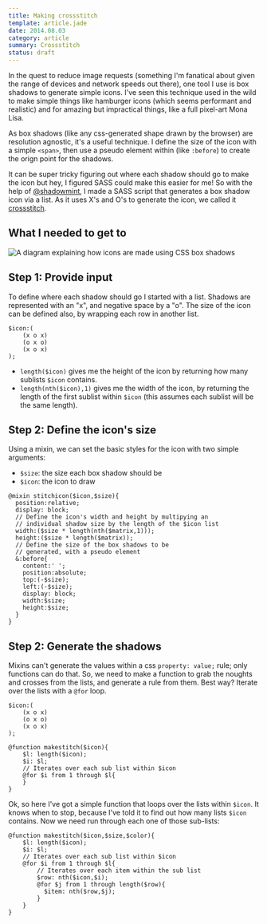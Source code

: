 ```yaml
---
title: Making crossstitch
template: article.jade
date: 2014.08.03
category: article
summary: Crossstitch
status: draft
---
```


In the quest to reduce image requests (something I'm fanatical about given the range of devices and network speeds out there), one tool I use is box shadows to generate simple icons. I've seen this technique used in the wild to make simple things like hamburger icons (which seems performant and realistic) and for amazing but impractical things, like a full pixel-art Mona Lisa.

As box shadows (like any css-generated shape drawn by the browser) are resolution agnostic, it's a useful technique. I define the size of the icon with a simple `<span>`, then use a pseudo element within (like `:before`) to create the orign point for the shadows.

It can be super tricky figuring out where each shadow should go to make the icon but hey, I figured SASS could make this easier for me! So with the help of [@shadowmint]('http://twitter.com/shadowmint'), I made a SASS script that generates a box shadow icon via a list. As it uses X's and O's to generate the icon, we called it [crossstitch]('http://codepen.io/jackarmley/public').

## What I needed to get to

![A diagram explaining how icons are made using CSS box shadows](/assets/images/blog/making-crossstitch--fig1.gif)

## Step 1: Provide input

To define where each shadow should go I started with a list. Shadows are represented with an "x", and negative space by a "o". The size of the icon can be defined also, by wrapping each row in another list.

```
$icon:(
    (x o x)
    (o x o)
    (x o x)
);
```

- `length($icon)` gives me the height of the icon by returning how many sublists `$icon` contains.
- `length(nth($icon),1)` gives me the width of the icon, by returning the length of the first sublist within `$icon` (this assumes each sublist will be the same length).

## Step 2: Define the icon's size

Using a mixin, we can set the basic styles for the icon with two simple arguments:

- `$size`: the size each box shadow should be
- `$icon`: the icon to draw

```
@mixin stitchicon($icon,$size){
  position:relative;
  display: block;
  // Define the icon's width and height by multipying an
  // individual shadow size by the length of the $icon list
  width:($size * length(nth($matrix,1)));
  height:($size * length($matrix));
  // Define the size of the box shadows to be
  // generated, with a pseudo element
  &:before{
    content:' ';
    position:absolute;
    top:(-$size);
    left:(-$size);
    display: block;
    width:$size;
    height:$size;
  }
}
```

## Step 2: Generate the shadows

Mixins can't generate the values within a css `property: value;` rule; only functions can do that. So, we need to make a function to grab the noughts and crosses from the lists, and generate a rule from them. Best way? Iterate over the lists with a `@for` loop.

```
$icon:(
    (x o x)
    (o x o)
    (x o x)
);

@function makestitch($icon){
    $l: length($icon);
    $i: $l;
    // Iterates over each sub list within $icon
    @for $i from 1 through $l{
    }
}
```

Ok, so here I've got a simple function that loops over the lists within `$icon`. It knows when to stop, because I've told it to find out how many lists `$icon` contains. Now we need run through each one of those sub-lists:

```
@function makestitch($icon,$size,$color){
    $l: length($icon);
    $i: $l;
    // Iterates over each sub list within $icon
    @for $i from 1 through $l{
        // Iterates over each item within the sub list
        $row: nth($icon,$i);
        @for $j from 1 through length($row){
          $item: nth($row,$j);
        }
    }
}
```
